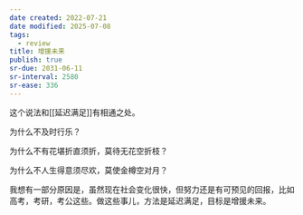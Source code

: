 ```yaml
---
date created: 2022-07-21
date modified: 2025-07-08
tags:
  - review
title: 增援未来
publish: true
sr-due: 2031-06-11
sr-interval: 2580
sr-ease: 336
---
```


这个说法和[[延迟满足]]有相通之处。

为什么不及时行乐？

为什么不有花堪折直须折，莫待无花空折枝？

为什么不人生得意须尽欢，莫使金樽空对月？

我想有一部分原因是，虽然现在社会变化很快，但努力还是有可预见的回报，比如高考，考研，考公这些。做这些事儿，方法是延迟满足，目标是增援未来。
